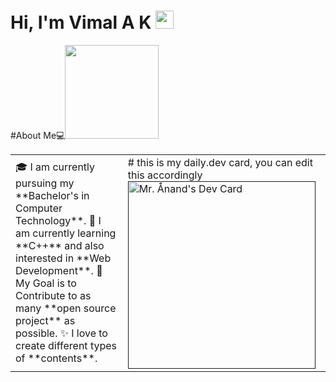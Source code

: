 # Hi, I'm Vimal A K <img src="https://github.com/TheDudeThatCode/TheDudeThatCode/blob/master/Assets/Hi.gif" width="29px">
#About Me💻<img src="https://github.com/TheDudeThatCode/TheDudeThatCode/blob/master/Assets/Hi.gif" width="150px">
<table>
<tr>
  <td valign="center">
    🎓 I am currently pursuing my **Bachelor's in Computer Technology**.
    🌱 I am currently learning **C++** and also interested in **Web Development**.
    🎯 My Goal is to Contribute to as many **open source project** as possible.
    ✨ I love to create different types of **contents**.
<td >
# this is my daily.dev card, you can edit this accordingly
    <a href=""><img src="" width="300" alt="Mr. Ånand's Dev Card"/></a>
  </td>
</tr>
</table>
